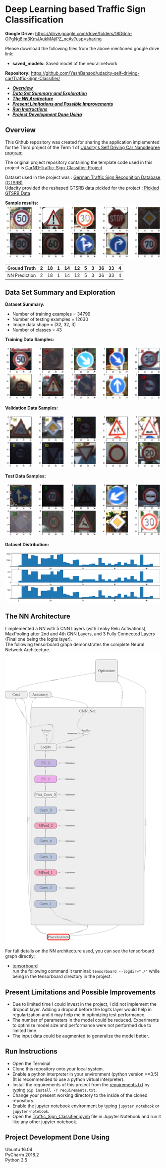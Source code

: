 # **Deep Learning based Traffic Sign Classification** 

**Google Drive:** https://drive.google.com/drive/folders/18D6nh-OPgNg8im3KmJAukMAjiPZ_ncAv?usp=sharing

Please download the following files from the above mentioned google drive link:

- **saved_models:** Saved model of the neural network

   


**Repository:** https://github.com/YashBansod/udacity-self-driving-car/Traffic-Sign-Classifier/



- [**_Overview_**](#overview)  
- [**_Data Set Summary and Exploration_**](#data-set-summary-and-exploration)  
- [**_The NN Arcitecture_**](#the-nn-architecture)  
- [**_Present Limitations and Possible Improvements_**](#present-limitations-and-possible-improvements)  
- [**_Run Instructions_**](#run-instructions)  
- [**_Project Development Done Using_**](#project-development-done-using)  

## Overview
This Github repository was created for sharing the application implemented for the Third project of the Term 1 of 
[Udacity's Self Driving Car Nanodegree program](https://in.udacity.com/course/self-driving-car-engineer-nanodegree--nd013)

The original project repository containing the template code used in this project is 
[CarND-Traffic-Sign-Classifier-Project](https://github.com/udacity/CarND-Traffic-Sign-Classifier-Project)

Dataset used in the project was : [German Traffic Sign Recognition Database (GTSRB)](http://benchmark.ini.rub.de/?section=gtsrb&subsection=dataset)  
Udacity provided the reshaped GTSRB data pickled for the project : [Pickled GTSRB Data](https://s3-us-west-1.amazonaws.com/udacity-selfdrivingcar/traffic-signs-data.zip)  

**Sample results:**  
<img src="./writeup/test_results.png">  

| Ground Truth  | 2  | 18 | 1  | 14 | 12 | 5  | 3  | 36 | 33 | 4  |
| ------------- | -- | -- | -- | -- | -- | -- | -- | -- | -- | -- |
| NN Prediction | 2  | 18 | 1  | 14 | 12 | 5  | 3  | 36 | 33 | 4  |

## Data Set Summary and Exploration
**Dataset Summary:**  
- Number of training examples = 34799  
- Number of testing examples = 12630  
- Image data shape = (32, 32, 3)  
- Number of classes = 43  

**Training Data Samples:**  
<div><span class="image fit"><img src="./writeup/training_data_samples.png"></span></div>  

**Validation Data Samples:**  
<div><span class="image fit"><img src="./writeup/validation_data_samples.png"></span></div>  

**Test Data Samples:**  
<div><span class="image fit"><img src="./writeup/test_data_samples.png"></span></div>  

**Dataset Distribution:**  
<div><span class="image fit"><img src="./writeup/data_distibution.png"></span></div>  

## The NN Architecture

I implemented a NN with 5 CNN Layers (with Leaky Relu Activations), MaxPooling after 2nd and 4th CNN Layers, and 3 Fully Connected Layers (Final one being the logits layer).  
The following tensorboard graph demonstrates the complete Neural Network Architecture.  
<img src="./writeup/traffic_sign_recognitino_network.png">  
For full details on the NN architecture used, you can see the tensorboard graph directly:
- [tensorboard](./tensorboard/)  
run the following command it terminal: `tensorboard --logdir="./"` while being in the tensorboard directory in the project.
  
## Present Limitations and Possible Improvements
- Due to limited time I could invest in the project, I did not implement the dropout layer. Adding a dropout before the logits layer would help in regularization and it may help me in optimizing test performance.
- The number of parameters in the model could be reduced. Experiments to optimize model size and performance were not performed due to limited time.
- The input data could be augmented to generalize the model better.

## Run Instructions
- Open the Terminal
- Clone this repository onto your local system.
- Enable a python interpreter in your environment (python version >=3.5) (It is recommended to use a python virtual interpreter).
- Install the requirements of this project from the [requirements.txt](./requirements.txt) by typing `pip install -r requirements.txt`.
- Change your present working directory to the inside of the cloned repository.
- Enable the jupyter notebook environment by typing `jupyter notebook` or `jupyter-notebook`.
- Open the [Traffic_Sign_Classifier.ipynb](./Traffic_Sign_Classifier.ipynb) file in Jupyter Notebook and run it like any other jupyter notebook.


## Project Development Done Using
Ubuntu 16.04  
PyCharm 2018.2  
Python 3.5  
